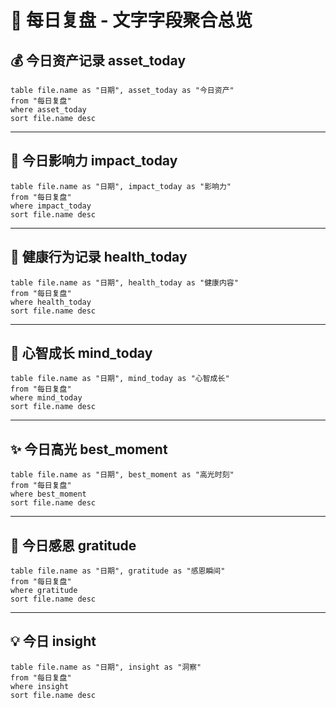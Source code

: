 # 📝 每日复盘 - 文字字段聚合总览

## 💰 今日资产记录 asset_today

```dataview
table file.name as "日期", asset_today as "今日资产"
from "每日复盘"
where asset_today
sort file.name desc
```

---

## 🌟 今日影响力 impact_today

```dataview
table file.name as "日期", impact_today as "影响力"
from "每日复盘"
where impact_today
sort file.name desc
```

---

## 🧘 健康行为记录 health_today

```dataview
table file.name as "日期", health_today as "健康内容"
from "每日复盘"
where health_today
sort file.name desc
```

---

## 🧠 心智成长 mind_today

```dataview
table file.name as "日期", mind_today as "心智成长"
from "每日复盘"
where mind_today
sort file.name desc
```

---

## ✨ 今日高光 best_moment

```dataview
table file.name as "日期", best_moment as "高光时刻"
from "每日复盘"
where best_moment
sort file.name desc
```

---

## 🙏 今日感恩 gratitude

```dataview
table file.name as "日期", gratitude as "感恩瞬间"
from "每日复盘"
where gratitude
sort file.name desc
```

---

## 💡 今日 insight

```dataview
table file.name as "日期", insight as "洞察"
from "每日复盘"
where insight
sort file.name desc
```